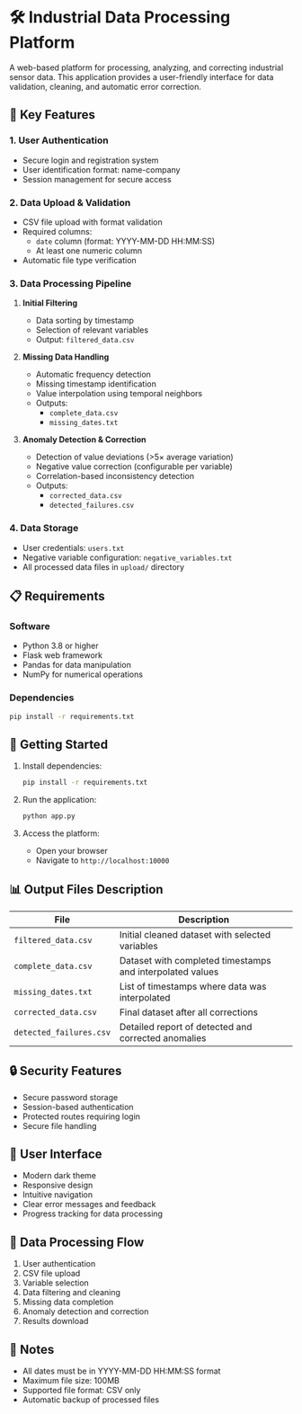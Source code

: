 # 🛠️ Industrial Data Processing Platform

A web-based platform for processing, analyzing, and correcting industrial sensor data. This application provides a user-friendly interface for data validation, cleaning, and automatic error correction.

## 🌟 Key Features

### 1. User Authentication
- Secure login and registration system
- User identification format: name-company
- Session management for secure access

### 2. Data Upload & Validation
- CSV file upload with format validation
- Required columns:
  - `date` column (format: YYYY-MM-DD HH:MM:SS)
  - At least one numeric column
- Automatic file type verification

### 3. Data Processing Pipeline
1. **Initial Filtering**
   - Data sorting by timestamp
   - Selection of relevant variables
   - Output: `filtered_data.csv`

2. **Missing Data Handling**
   - Automatic frequency detection
   - Missing timestamp identification
   - Value interpolation using temporal neighbors
   - Outputs:
     - `complete_data.csv`
     - `missing_dates.txt`

3. **Anomaly Detection & Correction**
   - Detection of value deviations (>5× average variation)
   - Negative value correction (configurable per variable)
   - Correlation-based inconsistency detection
   - Outputs:
     - `corrected_data.csv`
     - `detected_failures.csv`

### 4. Data Storage
- User credentials: `users.txt`
- Negative variable configuration: `negative_variables.txt`
- All processed data files in `upload/` directory

## 📋 Requirements

### Software
- Python 3.8 or higher
- Flask web framework
- Pandas for data manipulation
- NumPy for numerical operations

### Dependencies
```bash
pip install -r requirements.txt
```

## 🚀 Getting Started

1. Install dependencies:
   ```bash
   pip install -r requirements.txt
   ```

2. Run the application:
   ```bash
   python app.py
   ```

3. Access the platform:
   - Open your browser
   - Navigate to `http://localhost:10000`

## 📊 Output Files Description

| File | Description |
|------|-------------|
| `filtered_data.csv` | Initial cleaned dataset with selected variables |
| `complete_data.csv` | Dataset with completed timestamps and interpolated values |
| `missing_dates.txt` | List of timestamps where data was interpolated |
| `corrected_data.csv` | Final dataset after all corrections |
| `detected_failures.csv` | Detailed report of detected and corrected anomalies |

## 🔒 Security Features

- Secure password storage
- Session-based authentication
- Protected routes requiring login
- Secure file handling

## 🎨 User Interface

- Modern dark theme
- Responsive design
- Intuitive navigation
- Clear error messages and feedback
- Progress tracking for data processing

## 🔄 Data Processing Flow

1. User authentication
2. CSV file upload
3. Variable selection
4. Data filtering and cleaning
5. Missing data completion
6. Anomaly detection and correction
7. Results download

## 📝 Notes

- All dates must be in YYYY-MM-DD HH:MM:SS format
- Maximum file size: 100MB
- Supported file format: CSV only
- Automatic backup of processed files